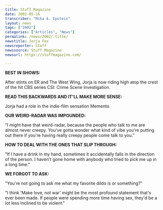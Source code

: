 ```yaml
---
title: Stuff Magazine
date: 2002-05-16
transcriber: "Mika A. Epstein"
layout: news
tags: ["2002"]
categories: ["Articles", "News"]
permalink: /news/2002/:title/
newstitle: Jorja Fox
newsreporter: Staff
newssource: Stuff Magazine
newsurl: https://stuffmagazine.com/

---
```


**BEST IN SHOWS:**

After stints on ER and The West Wing, Jorja is now riding high atop the crest of the hit CBS series CSI: Crime Scene Investigation.

**READ THIS BACKWARDS AND IT'LL MAKE MORE SENSE:**

Jorja had a role in the indie-film sensation Memento.

**OUR WEIRD-RADAR WAS IMPOUNDED:**

"I might have that weird-radar, because the people who talk to me are almost never creepy. You've gotta wonder what kind of vibe you're putting out there if you're having really creepy people come talk to you."

**HOW TO DEAL WITH THE ONES THAT SLIP THROUGH:**

"If I have a drink in my hand, sometimes it accidentally falls in the direction of the person. I haven't gone home with anybody who tried to pick me up in a long time."

**WE FORGOT TO ASK:**

"You're not going to ask me what my favorite dildo is or something?"

"I think 'Make love, not war' might be the most profound statement that's ever been made. If people were spending more time having sex, they'd be a lot less inclined to be violent."
